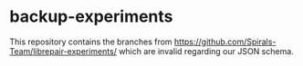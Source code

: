 # backup-experiments

This repository contains the branches from https://github.com/Spirals-Team/librepair-experiments/ which are invalid regarding our JSON schema.
